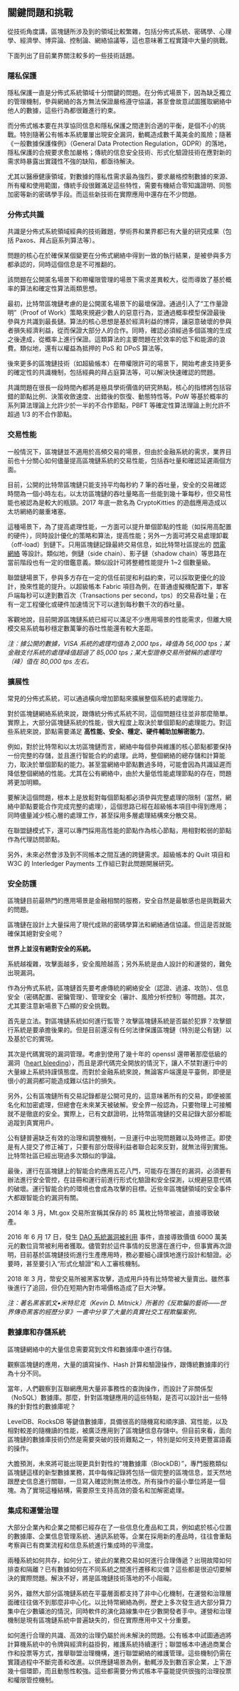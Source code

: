 ## 關鍵問題和挑戰

從技術角度講，區塊鏈所涉及到的領域比較繁雜，包括分佈式系統、密碼學、心理學、經濟學、博弈論、控制論、網絡協議等，這也意味著工程實踐中大量的挑戰。

下面列出了目前業界關注較多的一些技術話題。

### 隱私保護

隱私保護一直是分佈式系統領域十分關鍵的問題。在分佈式場景下，因為缺乏獨立的管理機制，參與網絡的各方無法保證嚴格遵守協議，甚至會故意試圖獲取網絡中他人的數據，這些行為都很難進行約束。

而分佈式帳本要在共享協同信息和隱私保護之間達到合適的平衡，是個不小的挑戰。特別隨著公有帳本系統屢屢出現安全漏洞，動輒造成數千萬美金的風險；隨著《一般數據保護條例》（General Data Protection Regulation，GDPR）的落地，隱私保護的合規要求愈加嚴格；傳統的信息安全技術、形式化驗證技術在應對新的需求時暴露出實踐性不強的缺陷，都亟待解決。

尤其以醫療健康領域，對數據的隱私性需求最為強烈，要求嚴格控制數據的來源、所有權和使用範圍，傳統手段很難滿足這些特性，需要有機結合零知識證明、同態加密等新的密碼學手段。而這些新技術在實際應用中還存在不少問題。

### 分佈式共識

共識是分佈式系統領域經典的技術難題，學術界和業界都已有大量的研究成果（包括 Paxos、拜占庭系列算法等）。

問題的核心在於確保某個變更在分佈式網絡中得到一致的執行結果，是被參與多方都承認的，同時這個信息是不可推翻的。

該問題在公開匿名場景下和帶權限管理的場景下需求差異較大，從而導致了基於概率的算法和確定性算法兩類思想。

最初，比特幣區塊鏈考慮的是公開匿名場景下的最壞保證。通過引入了“工作量證明”（Proof of Work）策略來規避少數人的惡意行為，並通過概率模型保證最後參與方共識到最長鏈。算法的核心思想是基於經濟利益的博弈，讓惡意破壞的參與者損失經濟利益，從而保證大部分人的合作。同時，確認必須經過多個區塊的生成之後達成，從概率上進行保證。這類算法的主要問題在於效率的低下和能源的浪費。類似地，還有以權益為抵押的 PoS 和 DPoS 算法等。

後來更多的區塊鏈技術（如超級帳本）在帶權限許可的場景下，開始考慮支持更多的確定性的共識機制，包括經典的拜占庭算法等，可以解決快速確認的問題。

共識問題在很長一段時間內都將是極具學術價值的研究熱點，核心的指標將包括容錯的節點比例、決策收斂速度、出錯後的恢復、動態特性等。PoW 等基於概率的系列算法理論上允許少於一半的不合作節點，PBFT 等確定性算法理論上則允許不超過 1/3 的不合作節點。

### 交易性能

一般情況下，區塊鏈並不適用於高頻交易的場景，但由於金融系統的需求，業界目前也十分關心如何儘量提高區塊鏈系統的交易性能，包括吞吐量和確認延遲兩個方面。

目前，公開的比特幣區塊鏈只能支持平均每秒約 7 筆的吞吐量，安全的交易確認時間為一個小時左右。以太坊區塊鏈的吞吐量略高一些能到幾十筆每秒，但交易性能也被認為是較大的瓶頸。2017 年底一款名為 CryptoKitties 的遊戲應用造成以太坊網絡的嚴重堵塞。

這種場景下，為了提高處理性能，一方面可以提升單個節點的性能（如採用高配置的硬件），同時設計優化的策略和算法，提高性能；另外一方面可將交易處理卸載（off-load）到鏈下。只用區塊鏈記錄最終交易信息，如比特幣社區提出的 [閃電網絡](https://lightning.network/lightning-network-paper.pdf) 等設計。類似地，側鏈（side chain）、影子鏈（shadow chain）等思路在當前階段也有一定的借鑑意義。類似設計可將整體性能提升 1~2 個數量級。

聯盟鏈場景下，參與多方存在一定的信任前提和利益約束，可以採取更優化的設計，換來性能的提升。以超級帳本 Fabric 項目為例，在普通虛擬機配置下，單客戶端每秒可以達到數百次（Transactions per second，tps）的交易吞吐量；在有一定工程優化或硬件加速情況下可以達到每秒數千次的吞吐量。

客觀地說，目前開源區塊鏈系統已經可以滿足不少應用場景的性能需求，但離大規模交易系統每秒穩定數萬筆的吞吐性能還有較大差距。

*注：據公開的數據，VISA 系統的處理均值為 2,000 tps，峰值為 56,000 tps；某金融支付系統的處理峰值超過了 85,000 tps；某大型證券交易所號稱的處理均（峰）值在 80,000 tps 左右。*

### 擴展性

常見的分佈式系統，可以通過橫向增加節點來擴展整個系統的處理能力。

對於區塊鏈網絡系統來說，跟傳統分佈式系統不同，這個問題往往並非那麼簡單。實際上，大部分區塊鏈系統的性能，很大程度上取決於單個節點的處理能力。對這些系統來說，節點需要滿足 **高性能、安全、穩定、硬件輔助加解密能力**。

例如，對於比特幣和以太坊區塊鏈而言，網絡中每個參與維護的核心節點都要保持一份完整的存儲，並且進行智能合約的處理。此時，整個網絡的總存儲和計算能力，取決於單個節點的能力。甚至當網絡中節點數過多時，可能會因為共識延遲而降低整個網絡的性能。尤其在公有網絡中，由於大量低性能處理節點的存在，問題將更加明顯。

要解決這個問題，根本上是放鬆對每個節點都必須參與完整處理的限制（當然，網絡中節點要能合作完成完整的處理），這個思路已經在超級帳本項目中得到應用；同時儘量減少核心層的處理工作，甚至採用多層處理結構來分散交易。

在聯盟鏈模式下，還可以專門採用高性能的節點作為核心節點，用相對較弱的節點作為代理訪問節點。

另外，未來必然會涉及到不同帳本之間互通的跨鏈需求。超級帳本的 Quilt 項目和 W3C 的 Interledger Payments 工作組已對此問題開展研究。

### 安全防護

區塊鏈目前最熱門的應用場景是金融相關的服務，安全自然是最敏感也是挑戰最大的問題。

區塊鏈在設計上大量採用了現代成熟的密碼學算法和網絡通信協議。但這是否就能確保其絕對安全呢？

**世界上並沒有絕對安全的系統。**

系統越複雜，攻擊面越多，安全風險越高；另外系統是由人設計的和運營的，難免出現漏洞。

作為分佈式系統，區塊鏈首先要考慮傳統的網絡安全（認證、過濾、攻防）、信息安全（密碼配置、密鑰管理）、管理安全（審計、風險分析控制）等問題。其次，尤其要注意新場景下凸顯的安全挑戰。

首先是立法。對區塊鏈系統如何進行監管？攻擊區塊鏈系統是否屬於犯罪？攻擊銀行系統是要承擔後果的。但是目前還沒有任何法律保護區塊鏈（特別是公有鏈）以及基於它的實現。

其次是代碼實現的漏洞管理。考慮到使用了幾十年的 openssl 還帶著那麼低級的漏洞（[heart bleeding](https://heartbleed.com/)），而且是源代碼完全開放的情況下，讓人不禁對運行中的大量線上系統持謹慎態度。而對於金融系統來說，無論客戶端還是平臺側，即便是很小的漏洞都可能造成難以估計的損失。

另外，公有區塊鏈所有交易記錄都是公開可見的，這意味著所有的交易，即便被匿名化和加密處理，但總會在未來某天被破解。安全界一般認為，只要物理上可接觸就不是徹底的安全。實際上，已有文獻證明，比特幣區塊鏈的交易記錄大部分都能追蹤到真實用戶。

公有鏈普遍缺乏有效的治理和調整機制，一旦運行中出現問題難以及時修正。即使是有人提交了修正補丁，只要有部分既得利益者聯合起來反對，就無法得到實施。比特幣社區已經出現過多次類似的爭論。

最後，運行在區塊鏈上的智能合約應用五花八門，可能存在潛在的漏洞，必須要有辦法進行安全管控，在註冊和運行前進行形式化驗證和安全探測，以規避惡意代碼的破壞。運行智能合約的環境也會成為攻擊的目標。近些年區塊鏈領域的安全事件大都跟智能合約漏洞有關。

2014 年 3 月，Mt.gox 交易所宣稱其保存的 85 萬枚比特幣被盜，直接導致破產。

2016 年 6 月 17 日，發生 [DAO 系統漏洞被利用](https://blog.daohub.org/the-dao-is-under-attack-8d18ca45011b) 事件，直接導致價值 6000 萬美元的數位貨幣被利用者獲取。儘管對於這件事情的反思還在進行中，但事實再次證明，目前基於區塊鏈技術進行生產應用時，務必要細心謹慎地進行設計和驗證。必要時，甚至要引入“形式化驗證”和人工審核機制。

2018 年 3 月，幣安交易所被黑客攻擊，造成用戶持有比特幣被大量賣出。雖然事後進行了追回，但仍在短期內對市場價格造成了巨大沖擊。

*注：著名黑客凱文•米特尼克（Kevin D. Mitnick）所著的《反欺騙的藝術——世界傳奇黑客的經歷分享》一書中分享了大量的真實社交工程欺騙案例。*

### 數據庫和存儲系統

區塊鏈網絡中的大量信息需要寫到文件和數據庫中進行存儲。

觀察區塊鏈的應用，大量的讀寫操作、Hash 計算和驗證操作，跟傳統數據庫的行為十分不同。

當年，人們觀察到互聯網應用大量非事務性的查詢操作，而設計了非關係型（NoSQL）數據庫。那麼，針對區塊鏈應用的這些特點，是否可以設計出一些特殊的針對性的數據庫呢？

LevelDB、RocksDB 等鍵值數據庫，具備很高的隨機寫和順序讀、寫性能，以及相對較差的隨機讀的性能，被廣泛應用到了區塊鏈信息存儲中。但目前來看，面向區塊鏈的數據庫技術仍然是需要突破的技術難點之一，特別是如何支持更豐富語義的操作。

大膽預測，未來將可能出現更具針對性的“塊數據庫（BlockDB）”，專門服務類似區塊鏈這樣的新型數據業務，其中每條記錄將包括一個完整的區塊信息，並天然地跟歷史信息進行關聯，一旦寫入確認則無法修改。所有操作的最小單位將是一個塊。為了實現這種結構，需要原生支持高效的簽名和加解密處理。

### 集成和運營治理

大部分企業內和企業之間都已經存在了一些信息化產品和工具，例如處於核心位置的數據庫、企業信息管理系統、通訊系統等。企業在採用新的產品時，往往會重點考察與已有商業流程和信息系統進行集成時的平滑度。

兩種系統如何共存，如何分工，彼此的業務交易如何進行合理傳遞？出現故障如何排查和隔離？已有數據如何在不同系統之間進行遷移和災備？這些都是很迫切要解決的實際問題。解決不好，將是區塊鏈技術落地的不小阻礙。

另外，雖然大部分區塊鏈系統在平臺層面都支持了非中心化機制，在運營和治理層面確往往做不到那麼非中心化。以比特幣網絡為例，歷史上多次發生過大部分算力集中在少數礦池的情況，同時軟件的演化路線集中在少數開發者手中。運營和治理機制是現有區塊鏈系統中普遍缺失的，但在實際應用中又十分重要。

如何進行合理的共識、高效的治理仍屬於尚未解決的問題。公有帳本中試圖通過將計算機系統中的令牌與經濟利益掛鉤，維護系統持續運行；聯盟帳本中通過商業合作和投票等方式，推舉聯盟治理機構，進行聯盟網絡的維護管理。這些機制仍需在實踐過程中不斷完善和改進。以供應鏈場景為例，動輒涉及到數百家企業，上下游幾十個環節，而且動態性較強。這些都需要分佈式帳本平臺能提供很強的治理投票和權限管控機制。

